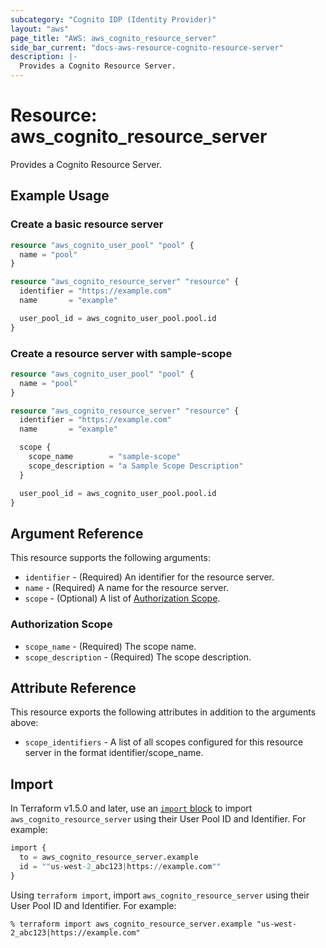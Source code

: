 ```yaml
---
subcategory: "Cognito IDP (Identity Provider)"
layout: "aws"
page_title: "AWS: aws_cognito_resource_server"
side_bar_current: "docs-aws-resource-cognito-resource-server"
description: |-
  Provides a Cognito Resource Server.
---
```


# Resource: aws_cognito_resource_server

Provides a Cognito Resource Server.

## Example Usage

### Create a basic resource server

```terraform
resource "aws_cognito_user_pool" "pool" {
  name = "pool"
}

resource "aws_cognito_resource_server" "resource" {
  identifier = "https://example.com"
  name       = "example"

  user_pool_id = aws_cognito_user_pool.pool.id
}
```

### Create a resource server with sample-scope

```terraform
resource "aws_cognito_user_pool" "pool" {
  name = "pool"
}

resource "aws_cognito_resource_server" "resource" {
  identifier = "https://example.com"
  name       = "example"

  scope {
    scope_name        = "sample-scope"
    scope_description = "a Sample Scope Description"
  }

  user_pool_id = aws_cognito_user_pool.pool.id
}
```

## Argument Reference

This resource supports the following arguments:

* `identifier` - (Required) An identifier for the resource server.
* `name` - (Required) A name for the resource server.
* `scope` - (Optional) A list of [Authorization Scope](#authorization-scope).

### Authorization Scope

* `scope_name` - (Required) The scope name.
* `scope_description` - (Required) The scope description.

## Attribute Reference

This resource exports the following attributes in addition to the arguments above:

* `scope_identifiers` - A list of all scopes configured for this resource server in the format identifier/scope_name.

## Import

In Terraform v1.5.0 and later, use an [`import` block](https://developer.hashicorp.com/terraform/language/import) to import `aws_cognito_resource_server` using their User Pool ID and Identifier. For example:

```terraform
import {
  to = aws_cognito_resource_server.example
  id = ""us-west-2_abc123|https://example.com""
}
```

Using `terraform import`, import `aws_cognito_resource_server` using their User Pool ID and Identifier. For example:

```console
% terraform import aws_cognito_resource_server.example "us-west-2_abc123|https://example.com"
```

